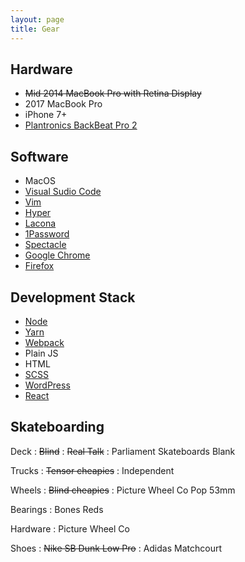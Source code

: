 ```yaml
---
layout: page
title: Gear
---
```


## Hardware

* <del>Mid 2014 MacBook Pro with Retina Display<del>
* 2017 MacBook Pro
* iPhone 7+
* [Plantronics BackBeat Pro 2][bb2]

## Software

* MacOS
* [Visual Sudio Code][code]
* [Vim][vim]
* [Hyper][hyper]
* [Lacona][lacona]
* [1Password][1password]
* [Spectacle][spectacle]
* [Google Chrome][chrome]
* [Firefox][firefox]

## Development Stack

* [Node][node]
* [Yarn][yarn]
* [Webpack][webpack]
* Plain JS
* HTML
* [SCSS][scss]
* [WordPress][wp]
* [React][react]

## Skateboarding

Deck
: <del>Blind</del>
: <del>Real Talk</del>
: Parliament Skateboards Blank

Trucks
: <del>Tensor cheapies</del>
: Independent

Wheels
: <del>Blind cheapies</del>
: Picture Wheel Co Pop 53mm

Bearings
: Bones Reds

Hardware
: Picture Wheel Co

Shoes
: <del>Nike SB Dunk Low Pro</del>
: Adidas Matchcourt


[code]: https://code.visualstudio.com/
[vim]: https://www.vim.org/
[hyper]: https://hyper.is/
[lacona]: https://www.lacona.io/
[1password]: https://1password.com/
[spectacle]: https://www.spectacleapp.com/
[chrome]: https://www.google.com/chrome/
[firefox]: https://www.mozilla.org/en-GB/firefox/new/
[node]: https://nodejs.org/
[yarn]: https://yarnpkg.com
[webpack]:https://webpack.js.org/
[scss]: https://sass-lang.com/
[wp]: https://wordpress.org/
[react]: https://reactjs.org/
[bb2]: https://www.plantronics.com/au/en/product/backbeat-pro-2
